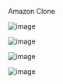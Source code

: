 Amazon Clone

![image](https://github.com/user-attachments/assets/daf49f13-d133-41ab-8e9b-57f694e50c35)

![image](https://github.com/user-attachments/assets/c7d1d651-374d-409c-b436-c7ea2f798b77)

![image](https://github.com/user-attachments/assets/3bfa0d79-8182-4238-8362-d884c918df29)

![image](https://github.com/user-attachments/assets/a273c0e0-3ecb-4c3a-b279-fb00c0fa4a11)
